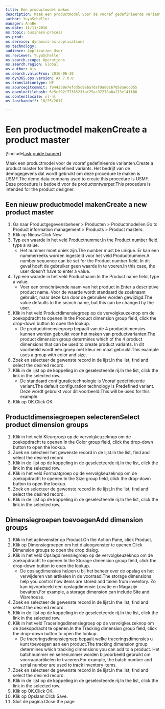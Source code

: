 ```yaml
--- 
title: Een productmodel maken
description: Maak een productmodel voor de vooraf gedefinieerde varianten.
author: YuyuScheller
manager: AnnBe
ms.date: 11/11/2016
ms.topic: business-process
ms.prod: 
ms.service: dynamics-ax-applications
ms.technology: 
audience: Application User
ms.reviewer: YuyuScheller
ms.search.scope: Operations
ms.search.region: Global
ms.author: bis
ms.search.validFrom: 2016-06-30
ms.dyn365.ops.version: AX 7.0.0
ms.translationtype: HT
ms.sourcegitcommit: f944258e7efdd5c9eba7daf9a80c67058a6cc055
ms.openlocfilehash: 6e5cf92f7736523faf25ac97278a8a273e14ff88
ms.contentlocale: nl-nl
ms.lasthandoff: 10/25/2017

---
```

# <a name="create-a-product-master"></a><span data-ttu-id="c5722-103">Een productmodel maken</span><span class="sxs-lookup"><span data-stu-id="c5722-103">Create a product master</span></span>

[!include[task guide banner](../../includes/task-guide-banner.md)]

<span data-ttu-id="c5722-104">Maak een productmodel voor de vooraf gedefinieerde varianten.</span><span class="sxs-lookup"><span data-stu-id="c5722-104">Create a product master for the predefined variants.</span></span> <span data-ttu-id="c5722-105">Het bedrijf van de demogegevens dat wordt gebruikt om deze procedure te maken is USMF.</span><span class="sxs-lookup"><span data-stu-id="c5722-105">The demo data company used to create this procedure is USMF.</span></span> <span data-ttu-id="c5722-106">Deze procedure is bedoeld voor de productontwerper.</span><span class="sxs-lookup"><span data-stu-id="c5722-106">This procedure is intended for the product designer.</span></span>


## <a name="create-a-new-product-master"></a><span data-ttu-id="c5722-107">Een nieuw productmodel maken</span><span class="sxs-lookup"><span data-stu-id="c5722-107">Create a new product master</span></span>
1. <span data-ttu-id="c5722-108">Ga naar Productgegevensbeheer > Producten > Productmodellen.</span><span class="sxs-lookup"><span data-stu-id="c5722-108">Go to Product information management > Products > Product masters.</span></span>
2. <span data-ttu-id="c5722-109">Klik op Nieuw.</span><span class="sxs-lookup"><span data-stu-id="c5722-109">Click New.</span></span>
3. <span data-ttu-id="c5722-110">Typ een waarde in het veld Productnummer.</span><span class="sxs-lookup"><span data-stu-id="c5722-110">In the Product number field, type a value.</span></span>
    * <span data-ttu-id="c5722-111">Het nummer moet uniek zijn.</span><span class="sxs-lookup"><span data-stu-id="c5722-111">The number must be unique.</span></span> <span data-ttu-id="c5722-112">Er kan een nummerreeks worden ingesteld voor het veld Productnummer.</span><span class="sxs-lookup"><span data-stu-id="c5722-112">A number sequence can be set for the Product number field.</span></span> <span data-ttu-id="c5722-113">In dit geval hoeft de gebruiker geen waarde in te voeren.</span><span class="sxs-lookup"><span data-stu-id="c5722-113">In this case, the user doesn't have to enter a value.</span></span>  
4. <span data-ttu-id="c5722-114">Typ een waarde in het veld Productnaam.</span><span class="sxs-lookup"><span data-stu-id="c5722-114">In the Product name field, type a value.</span></span>
    * <span data-ttu-id="c5722-115">Voer een omschrijvende naam van het product in.</span><span class="sxs-lookup"><span data-stu-id="c5722-115">Enter a descriptive product name.</span></span> <span data-ttu-id="c5722-116">Voor de waarde wordt standaard de zoeknaam gebruikt, maar deze kan door de gebruiker worden gewijzigd.</span><span class="sxs-lookup"><span data-stu-id="c5722-116">The value defaults to the search name, but this can be changed by the user.</span></span>  
5. <span data-ttu-id="c5722-117">Klik in het veld Productdimensiegroep op de vervolgkeuzeknop om de zoekopdracht te openen.</span><span class="sxs-lookup"><span data-stu-id="c5722-117">In the Product dimension group field, click the drop-down button to open the lookup.</span></span>
    * <span data-ttu-id="c5722-118">De productdimensiegroep bepaalt van de 4 productdimensies kunnen worden gebruikt voor het maken van productvarianten.</span><span class="sxs-lookup"><span data-stu-id="c5722-118">The product dimension group determines which of the 4 product dimensions that can be used to create product variants.</span></span> <span data-ttu-id="c5722-119">In dit voorbeeld wordt een groep met kleur en maat gebruikt.</span><span class="sxs-lookup"><span data-stu-id="c5722-119">This example uses a group with color and size.</span></span>  
6. <span data-ttu-id="c5722-120">Zoek en selecteer de gewenste record in de lijst.</span><span class="sxs-lookup"><span data-stu-id="c5722-120">In the list, find and select the desired record.</span></span>
7. <span data-ttu-id="c5722-121">Klik in de lijst op de koppeling in de geselecteerde rij.</span><span class="sxs-lookup"><span data-stu-id="c5722-121">In the list, click the link in the selected row.</span></span>
    * <span data-ttu-id="c5722-122">De standaard configuratietechnologie is Vooraf gedefinieerde variant.</span><span class="sxs-lookup"><span data-stu-id="c5722-122">The default configuration technology is Predefined variant.</span></span> <span data-ttu-id="c5722-123">Deze wordt gebruikt voor dit voorbeeld.</span><span class="sxs-lookup"><span data-stu-id="c5722-123">This will be used for this example.</span></span>  
8. <span data-ttu-id="c5722-124">Klik op OK.</span><span class="sxs-lookup"><span data-stu-id="c5722-124">Click OK.</span></span>

## <a name="select-product-dimension-groups"></a><span data-ttu-id="c5722-125">Productdimensiegroepen selecteren</span><span class="sxs-lookup"><span data-stu-id="c5722-125">Select product dimension groups</span></span>
1. <span data-ttu-id="c5722-126">Klik in het veld Kleurgroep op de vervolgkeuzeknop om de zoekopdracht te openen.</span><span class="sxs-lookup"><span data-stu-id="c5722-126">In the Color group field, click the drop-down button to open the lookup.</span></span>
2. <span data-ttu-id="c5722-127">Zoek en selecteer het gewenste record in de lijst.</span><span class="sxs-lookup"><span data-stu-id="c5722-127">In the list, find and select the desired record.</span></span>
3. <span data-ttu-id="c5722-128">Klik in de lijst op de koppeling in de geselecteerde rij.</span><span class="sxs-lookup"><span data-stu-id="c5722-128">In the list, click the link in the selected row.</span></span>
4. <span data-ttu-id="c5722-129">Klik in het veld Formaatgroep op de vervolgkeuzeknop om de zoekopdracht te openen.</span><span class="sxs-lookup"><span data-stu-id="c5722-129">In the Size group field, click the drop-down button to open the lookup.</span></span>
5. <span data-ttu-id="c5722-130">Zoek en selecteer de gewenste record in de lijst.</span><span class="sxs-lookup"><span data-stu-id="c5722-130">In the list, find and select the desired record.</span></span>
6. <span data-ttu-id="c5722-131">Klik in de lijst op de koppeling in de geselecteerde rij.</span><span class="sxs-lookup"><span data-stu-id="c5722-131">In the list, click the link in the selected row.</span></span>

## <a name="add-dimension-groups"></a><span data-ttu-id="c5722-132">Dimensiegroepen toevoegen</span><span class="sxs-lookup"><span data-stu-id="c5722-132">Add dimension groups</span></span>
1. <span data-ttu-id="c5722-133">Klik in het actievenster op Product.</span><span class="sxs-lookup"><span data-stu-id="c5722-133">On the Action Pane, click Product.</span></span>
2. <span data-ttu-id="c5722-134">Klik op Dimensiegroepen om het dialoogvenster te openen.</span><span class="sxs-lookup"><span data-stu-id="c5722-134">Click Dimension groups to open the drop dialog.</span></span>
3. <span data-ttu-id="c5722-135">Klik in het veld Opslagdimensiegroep op de vervolgkeuzeknop om de zoekopdracht te openen.</span><span class="sxs-lookup"><span data-stu-id="c5722-135">In the Storage dimension group field, click the drop-down button to open the lookup.</span></span>
    * <span data-ttu-id="c5722-136">De opslagdimensies helpen u bij het beheer over de opslag en het verwijderen van artikelen in de voorraad.</span><span class="sxs-lookup"><span data-stu-id="c5722-136">The storage dimensions help you control how items are stored and taken from inventory.</span></span> <span data-ttu-id="c5722-137">Zo kan bijvoorbeeld een opslagdimensie Locatie en Magazijn bevatten.</span><span class="sxs-lookup"><span data-stu-id="c5722-137">For example, a storage dimension can include Site and Warehouse.</span></span>  
4. <span data-ttu-id="c5722-138">Zoek en selecteer de gewenste record in de lijst.</span><span class="sxs-lookup"><span data-stu-id="c5722-138">In the list, find and select the desired record.</span></span>
5. <span data-ttu-id="c5722-139">Klik in de lijst op de koppeling in de geselecteerde rij.</span><span class="sxs-lookup"><span data-stu-id="c5722-139">In the list, click the link in the selected row.</span></span>
6. <span data-ttu-id="c5722-140">Klik in het veld Traceringsdimensiegroep op de vervolgkeuzeknop om de zoekopdracht te openen.</span><span class="sxs-lookup"><span data-stu-id="c5722-140">In the Tracking dimension group field, click the drop-down button to open the lookup.</span></span>
    * <span data-ttu-id="c5722-141">De traceringsdimensiegroep bepaalt welke traceringsdimensies u kunt toevoegen aan een product.</span><span class="sxs-lookup"><span data-stu-id="c5722-141">The tracking dimension group determines which tracking dimensions you can add to a product.</span></span> <span data-ttu-id="c5722-142">Het batchnummer en serienummer worden bijvoorbeeld gebruikt om voorraadartikelen te traceren.</span><span class="sxs-lookup"><span data-stu-id="c5722-142">For example, the batch number and serial number are used to track inventory items.</span></span>  
7. <span data-ttu-id="c5722-143">Zoek en selecteer de gewenste record in de lijst.</span><span class="sxs-lookup"><span data-stu-id="c5722-143">In the list, find and select the desired record.</span></span>
8. <span data-ttu-id="c5722-144">Klik in de lijst op de koppeling in de geselecteerde rij.</span><span class="sxs-lookup"><span data-stu-id="c5722-144">In the list, click the link in the selected row.</span></span>
9. <span data-ttu-id="c5722-145">Klik op OK.</span><span class="sxs-lookup"><span data-stu-id="c5722-145">Click OK.</span></span>
10. <span data-ttu-id="c5722-146">Klik op Opslaan.</span><span class="sxs-lookup"><span data-stu-id="c5722-146">Click Save.</span></span>
11. <span data-ttu-id="c5722-147">Sluit de pagina.</span><span class="sxs-lookup"><span data-stu-id="c5722-147">Close the page.</span></span>


